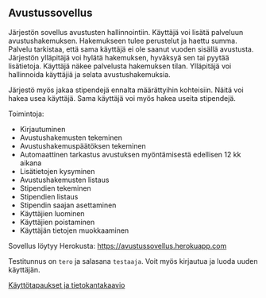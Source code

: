 ## Avustussovellus

Järjestön sovellus avustusten hallinnointiin. Käyttäjä voi lisätä palveluun avustushakemuksen. Hakemukseen tulee perustelut ja haettu summa. Palvelu tarkistaa, että sama käyttäjä ei ole saanut vuoden sisällä avustusta. Järjestön ylläpitäjä voi hylätä hakemuksen, hyväksyä sen tai pyytää lisätietoja. Käyttäjä näkee palvelusta hakemuksen tilan. Ylläpitäjä voi hallinnoida käyttäjiä ja selata avustushakemuksia.

Järjestö myös jakaa stipendejä ennalta määrättyihin kohteisiin. Näitä voi hakea usea käyttäjä. Sama käyttäjä voi myös hakea useita stipendejä.

Toimintoja:

* Kirjautuminen
* Avustushakemusten tekeminen
* Avustushakemuspäätöksen tekeminen
* Automaattinen tarkastus avustuksen myöntämisestä edellisen 12 kk aikana
* Lisätietojen kysyminen
* Avustushakemusten listaus
* Stipendien tekeminen
* Stipendien listaus
* Stipendin saajan asettaminen
* Käyttäjien luominen
* Käyttäjien poistaminen
* Käyttäjän tietojen muokkaaminen

Sovellus löytyy Herokusta: https://avustussovellus.herokuapp.com

Testitunnus on `tero` ja salasana `testaaja`. Voit myös kirjautua ja luoda uuden käyttäjän.

[Käyttötapaukset ja tietokantakaavio](https://github.com/petrihei/avustussovellus/tree/master/documentation)


